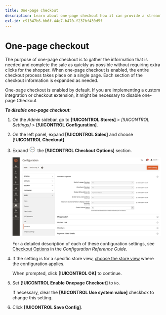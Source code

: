 ```yaml
---
title: One-page checkout
description: Learn about one-page checkout how it can provide a streamlined checkout process for your store.
exl-id: c91347b6-bb6f-44e7-b470-f237bf430d5f
---
```

# One-page checkout

The purpose of one-page checkout is to gather the information that is needed and complete the sale as quickly as possible without requiring extra clicks for the shopper. When one-page checkout is enabled, the entire checkout process takes place on a single page. Each section of the checkout information is expanded as needed.

One-page checkout is enabled by default. If you are implementing a custom integration or checkout extension, it might be necessary to disable one-page Checkout.

**_To disable one-page checkout:_**

1. On the _Admin_ sidebar, go to **[!UICONTROL Stores]** > _[!UICONTROL Settings]_ > **[!UICONTROL Configuration]**.

1. On the left panel, expand **[!UICONTROL Sales]** and choose **[!UICONTROL Checkout]**.

1. Expand ![Expansion selector](../assets/icon-display-expand.png) the **[!UICONTROL Checkout Options]** section.

   ![Configuration - checkout options](../configuration-reference/sales/assets/checkout-checkout-options.png)<!-- zoom -->

   For a detailed description of each of these configuration settings, see [Checkout Options](../configuration-reference/sales/checkout.md#checkout-options) in the _Configuration Reference Guide_.

1. If the setting is for a specific store view, [choose the store view](../configuration-reference/scope-change.md#set-the-scope) where the configuration applies.

   When prompted, click **[!UICONTROL OK]** to continue.

1. Set **[!UICONTROL Enable Onepage Checkout]** to `No`.

   If necessary, clear the **[!UICONTROL Use system value]** checkbox to change this setting.

1. Click **[!UICONTROL Save Config]**.
